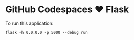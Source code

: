 # GitHub Codespaces ♥️ Flask

To run this application:

```
flask -h 0.0.0.0 -p 5000 --debug run
```
